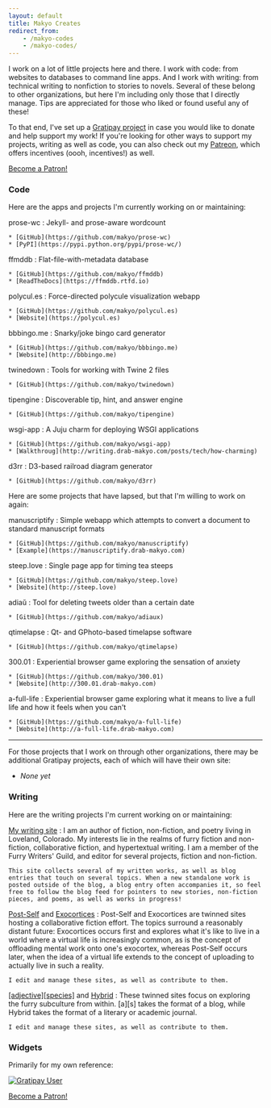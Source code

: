 ```yaml
---
layout: default
title: Makyo Creates
redirect_from:
    - /makyo-codes
    - /makyo-codes/
---
```


I work on a lot of little projects here and there. I work with code: from websites to databases to command line apps. And I work with writing: from technical writing to nonfiction to stories to novels. Several of these belong to other organizations, but here I'm including only those that I directly manage. Tips are appreciated for those who liked or found useful any of these!

To that end, I've set up a [Gratipay project](https://gratipay.com/makyo) in case you would like to donate and help support my work! If you're looking for other ways to support my projects, writing as well as code, you can also check out my [Patreon](https://patreon.com/makyo), which offers incentives (oooh, incentives!) as well.

<script data-gratipay-teamslug="makyo"
  src="https://grtp.co/v2.js" async></script>
<a href="https://www.patreon.com/bePatron?u=425636" data-patreon-widget-type="become-patron-button">Become a Patron!</a><script async src="https://cdn6.patreon.com/becomePatronButton.bundle.js"></script>

### Code

Here are the apps and projects I'm currently working on or maintaining:

prose-wc
:   Jekyll- and prose-aware wordcount

    * [GitHub](https://github.com/makyo/prose-wc)
    * [PyPI](https://pypi.python.org/pypi/prose-wc/)

ffmddb
:   Flat-file-with-metadata database

    * [GitHub](https://github.com/makyo/ffmddb)
    * [ReadTheDocs](https://ffmddb.rtfd.io)

polycul.es
:   Force-directed polycule visualization webapp

    * [GitHub](https://github.com/makyo/polycul.es)
    * [Website](https://polycul.es)

bbbingo.me
:   Snarky/joke bingo card generator

    * [GitHub](https://github.com/makyo/bbbingo.me)
    * [Website](http://bbbingo.me)

twinedown
:   Tools for working with Twine 2 files

    * [GitHub](https://github.com/makyo/twinedown)

tipengine
:   Discoverable tip, hint, and answer engine

    * [GitHub](https://github.com/makyo/tipengine)

wsgi-app
:   A Juju charm for deploying WSGI applications

    * [GitHub](https://github.com/makyo/wsgi-app)
    * [Walkthroug](http://writing.drab-makyo.com/posts/tech/how-charming)

d3rr
:   D3-based railroad diagram generator

    * [GitHub](https://github.com/makyo/d3rr)

Here are some projects that have lapsed, but that I'm willing to work on again:

manuscriptify
:   Simple webapp which attempts to convert a document to standard manuscript formats

    * [GitHub](https://github.com/makyo/manuscriptify)
    * [Example](https://manuscriptify.drab-makyo.com)

steep.love
:   Single page app for timing tea steeps

    * [GitHub](https://github.com/makyo/steep.love)
    * [Website](http://steep.love)

adiaŭ
:   Tool for deleting tweets older than a certain date

    * [GitHub](https://github.com/makyo/adiaux)

qtimelapse
:   Qt- and GPhoto-based timelapse software

    * [GitHub](https://github.com/makyo/qtimelapse)

300.01
:   Experiential browser game exploring the sensation of anxiety

    * [GitHub](https://github.com/makyo/300.01)
    * [Website](http://300.01.drab-makyo.com)

a-full-life
:   Experiential browser game exploring what it means to live a full life and how it feels when you can't

    * [GitHub](https://github.com/makyo/a-full-life)
    * [Website](http://a-full-life.drab-makyo.com)

-----

For those projects that I work on through other organizations, there may be additional Gratipay projects, each of which will have their own site:

* *None yet*

### Writing

Here are the writing projects I'm current working on or maintaining:

[My writing site](http://writing.drab-makyo.com)
:   I am an author of fiction, non-fiction, and poetry living in Loveland, Colorado. My interests lie in the realms of furry fiction and non-fiction, collaborative fiction, and hypertextual writing. I am a member of the Furry Writers' Guild, and editor for several projects, fiction and non-fiction.

    This site collects several of my written works, as well as blog entries that touch on several topics. When a new standalone work is posted outside of the blog, a blog entry often accompanies it, so feel free to follow the blog feed for pointers to new stories, non-fiction pieces, and poems, as well as works in progress!

[Post-Self](http://post-self.io) and [Exocortices](http://exocortic.es)
:   Post-Self and Exocortices are twinned sites hosting a collaborative fiction effort. The topics surround a reasonably distant future: Exocortices occurs first and explores what it's like to live in a world where a virtual life is increasingly common, as is the concept of offloading mental work onto one's exocortex, whereas Post-Self occurs later, when the idea of a virtual life extends to the concept of uploading to actually live in such a reality.

    I edit and manage these sites, as well as contribute to them.

[\[adjective\]\[species\]](http://adjectivespecies.com) and [Hybrid](http://hybrid.ink)
:   These twinned sites focus on exploring the furry subculture from within. \[a\]\[s\] takes the format of a blog, while Hybrid takes the format of a literary or academic journal.

    I edit and manage these sites, as well as contribute to them.

### Widgets

Primarily for my own reference:

[![Gratipay User](https://img.shields.io/gratipay/user/makyo.svg)](https://gratipay.com/makyo)

<script data-gratipay-teamslug="makyo"
  src="https://grtp.co/v2.js" async></script>

<a href="https://www.patreon.com/bePatron?u=425636" data-patreon-widget-type="become-patron-button">Become a Patron!</a><script async src="https://cdn6.patreon.com/becomePatronButton.bundle.js"></script>
